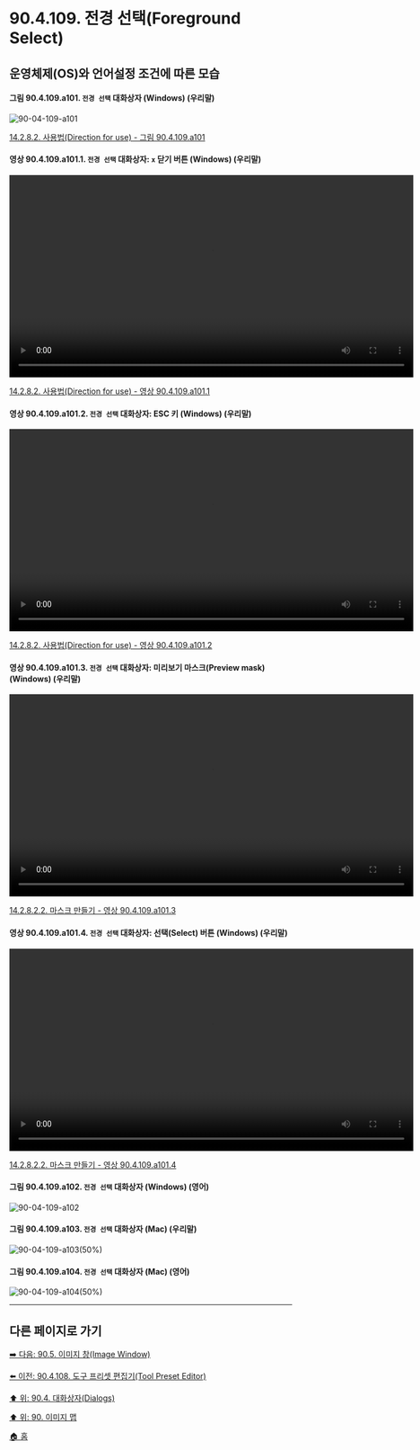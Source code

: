 # 90.4.109. 전경 선택(Foreground Select)
## 운영체제(OS)와 언어설정 조건에 따른 모습

<a id="90-04-109-a101"></a>

#### 그림 90.4.109.a101. `전경 선택` 대화상자 (Windows) (우리말)
![90-04-109-a101](https://github.com/wonder13662/gimp/assets/15767104/1cfe2f58-293d-411e-84d6-6a2ac35c8d1f)

[14.2.8.2. 사용법(Direction for use) - 그림 90.4.109.a101](./14-02-08-02-00-directions_for_use.md#90-04-109-a101)

<a id="90-04-109-a101-01"></a>

#### 영상 90.4.109.a101.1. `전경 선택` 대화상자: `x` 닫기 버튼 (Windows) (우리말)
<video controls="controls" width="720" src="https://github.com/wonder13662/gimp/assets/15767104/7b898d09-94c8-45e3-b326-d739b8b6fb92"></video>

[14.2.8.2. 사용법(Direction for use) - 영상 90.4.109.a101.1](./14-02-08-02-00-directions_for_use.md#90-04-109-a101-01)

<a id="90-04-109-a101-02"></a>

#### 영상 90.4.109.a101.2. `전경 선택` 대화상자: ESC 키 (Windows) (우리말)
<video controls="controls" width="720" src="https://github.com/wonder13662/gimp/assets/15767104/6ac85b70-5fb6-41ee-8a83-ad3eb4b49384"></video>

[14.2.8.2. 사용법(Direction for use) - 영상 90.4.109.a101.2](./14-02-08-02-00-directions_for_use.md#90-04-109-a101-02)

<a id="90-04-109-a101-03"></a>

#### 영상 90.4.109.a101.3. `전경 선택` 대화상자: 미리보기 마스크(Preview mask) (Windows) (우리말)
<video controls="controls" width="720" src="https://github.com/wonder13662/gimp/assets/15767104/11573e1a-e95c-4872-a223-1040eaa3b1c4"></video>

[14.2.8.2.2. 마스크 만들기 - 영상 90.4.109.a101.3](./14-02-08-02-02-create_mask.md#90-04-109-a101-03)

<a id="90-04-109-a101-04"></a>

#### 영상 90.4.109.a101.4. `전경 선택` 대화상자: 선택(Select) 버튼 (Windows) (우리말)
<video controls="controls" width="720" src="https://github.com/wonder13662/gimp/assets/15767104/23b9135b-f542-4f1f-9688-d894f95955df"></video>

[14.2.8.2.2. 마스크 만들기 - 영상 90.4.109.a101.4](./14-02-08-02-02-create_mask.md#90-04-109-a101-04)

<a id="90-04-109-a102"></a>

#### 그림 90.4.109.a102. `전경 선택` 대화상자 (Windows) (영어)
![90-04-109-a102](https://github.com/wonder13662/gimp/assets/15767104/7dffacc7-7fad-4f1b-a460-589851b684fa)

<a id="90-04-109-a103"></a>

#### 그림 90.4.109.a103. `전경 선택` 대화상자 (Mac) (우리말)
![90-04-109-a103(50%)](https://github.com/wonder13662/gimp/assets/15767104/82797caf-1477-4721-a953-2587b0c21e87)

<a id="90-04-109-a104"></a>

#### 그림 90.4.109.a104. `전경 선택` 대화상자 (Mac) (영어)
![90-04-109-a104(50%)](https://github.com/wonder13662/gimp/assets/15767104/ffba5eb7-75f7-431d-9c23-b4d27b51be8c)

***

## 다른 페이지로 가기

[➡️ 다음: 90.5. 이미지 창(Image Window)](./90-05-00-image_window.md)

[⬅️ 이전: 90.4.108. 도구 프리셋 편집기(Tool Preset Editor)](./90-04-108-tool_preset_editor.md)

[⬆️ 위: 90.4. 대화상자(Dialogs)](./90-04-00-dialogs.md)

[⬆️ 위: 90. 이미지 맵](./90-00-image-map.md)

[🏠 홈](./00-home.md)
